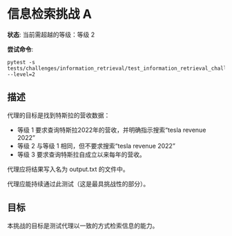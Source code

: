 # 信息检索挑战 A

**状态**: 当前需超越的等级：等级 2

**尝试命令**:

```
pytest -s tests/challenges/information_retrieval/test_information_retrieval_challenge_a.py --level=2
```

## 描述

代理的目标是找到特斯拉的营收数据：
- 等级 1 要求查询特斯拉2022年的营收，并明确指示搜索“tesla revenue 2022”
- 等级 2 与等级 1 相同，但不要求搜索“tesla revenue 2022”
- 等级 3 要求查询特斯拉自成立以来每年的营收。

代理应将结果写入名为 output.txt 的文件中。

代理应能持续通过此测试（这是最具挑战性的部分）。

## 目标

本挑战的目标是测试代理以一致的方式检索信息的能力。